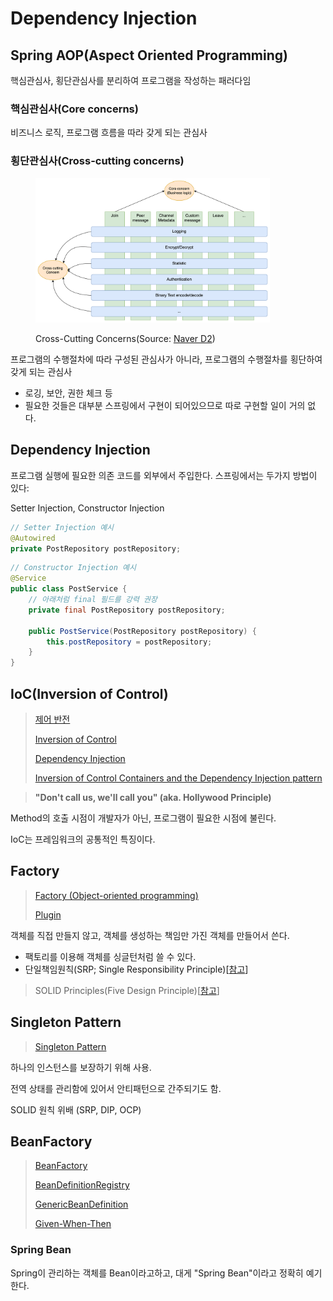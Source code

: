 # Dependency Injection

## Spring AOP(Aspect Oriented Programming)

핵심관심사, 횡단관심사를 분리하여 프로그램을 작성하는 패러다임

### 핵심관심사(Core concerns)

비즈니스 로직, 프로그램 흐름을 따라 갖게 되는 관심사

### 횡단관심사(Cross-cutting concerns)

<figure><img src="../../.gitbook/assets/image (1) (1).png" alt="" width="375"><figcaption><p>Cross-Cutting Concerns(Source: <a href="https://d2.naver.com/helloworld/3010710">Naver D2</a>)</p></figcaption></figure>

프로그램의 수행절차에 따라 구성된 관심사가 아니라, 프로그램의 수행절차를 횡단하여 갖게 되는 관심사

* 로깅, 보안, 권한 체크 등
* 필요한 것들은 대부분 스프링에서 구현이 되어있으므로 따로 구현할 일이 거의 없다.

## Dependency Injection

프로그램 실행에 필요한 의존 코드를 외부에서 주입한다. 스프링에서는 두가지 방법이 있다:

Setter Injection, Constructor Injection

```java
// Setter Injection 예시
@Autowired
private PostRepository postRepository;
```

```java
// Constructor Injection 예시
@Service
public class PostService {
    // 아래처럼 final 필드를 강력 권장
    private final PostRepository postRepository;
    
    public PostService(PostRepository postRepository) {
        this.postRepository = postRepository;
    }
}
```

## IoC(Inversion of Control)

> [제어 반전](https://ko.wikipedia.org/wiki/%EC%A0%9C%EC%96%B4\_%EB%B0%98%EC%A0%84)
>
> [Inversion of Control](https://martinfowler.com/bliki/InversionOfControl.html)
>
> [Dependency Injection](https://github.com/ahastudio/til/blob/main/oop/dependency-injection.md)
>
> [Inversion of Control Containers and the Dependency Injection pattern](https://martinfowler.com/articles/injection.html)

> **"Don't call us, we'll call you" (aka. Hollywood Principle)**

Method의 호출 시점이 개발자가 아닌, 프로그램이 필요한 시점에 불린다.

IoC는 프레임워크의 공통적인 특징이다.

## Factory

> [Factory (Object-oriented programming)](https://en.wikipedia.org/wiki/Factory\_\(object-oriented\_programming\))
>
> [Plugin](https://martinfowler.com/eaaCatalog/plugin.html)

객체를 직접 만들지 않고, 객체를 생성하는 책임만 가진 객체를 만들어서 쓴다.

* 팩토리를 이용해 객체를 싱글턴처럼 쓸 수 있다.
* 단일책임원칙(SRP; Single Responsibility Principle)\[[참고](https://en.wikipedia.org/wiki/Single\_responsibility\_principle)]

> SOLID Principles(Five Design Principle)\[[참고](https://en.wikipedia.org/wiki/SOLID)]

## Singleton Pattern

> [Singleton Pattern](https://ko.wikipedia.org/wiki/%EC%8B%B1%EA%B8%80%ED%84%B4\_%ED%8C%A8%ED%84%B4)

하나의 인스턴스를 보장하기 위해 사용.&#x20;

전역 상태를 관리함에 있어서 안티패턴으로 간주되기도 함.

SOLID 원칙 위배 (SRP, DIP, OCP)

## BeanFactory

> [BeanFactory](https://docs.spring.io/spring-framework/docs/current/javadoc-api/org/springframework/beans/factory/BeanFactory.html)
>
> [BeanDefinitionRegistry](https://docs.spring.io/spring-framework/docs/current/javadoc-api/org/springframework/beans/factory/support/BeanDefinitionRegistry.html)
>
> [GenericBeanDefinition](https://docs.spring.io/spring-framework/docs/current/javadoc-api/org/springframework/beans/factory/support/GenericBeanDefinition.html)
>
> [Given-When-Then](https://github.com/ahastudio/til/blob/main/blog/2018/12-08-given-when-then.md)

### Spring Bean

Spring이 관리하는 객체를 Bean이라고하고, 대게 "Spring Bean"이라고 정확히 예기한다.
